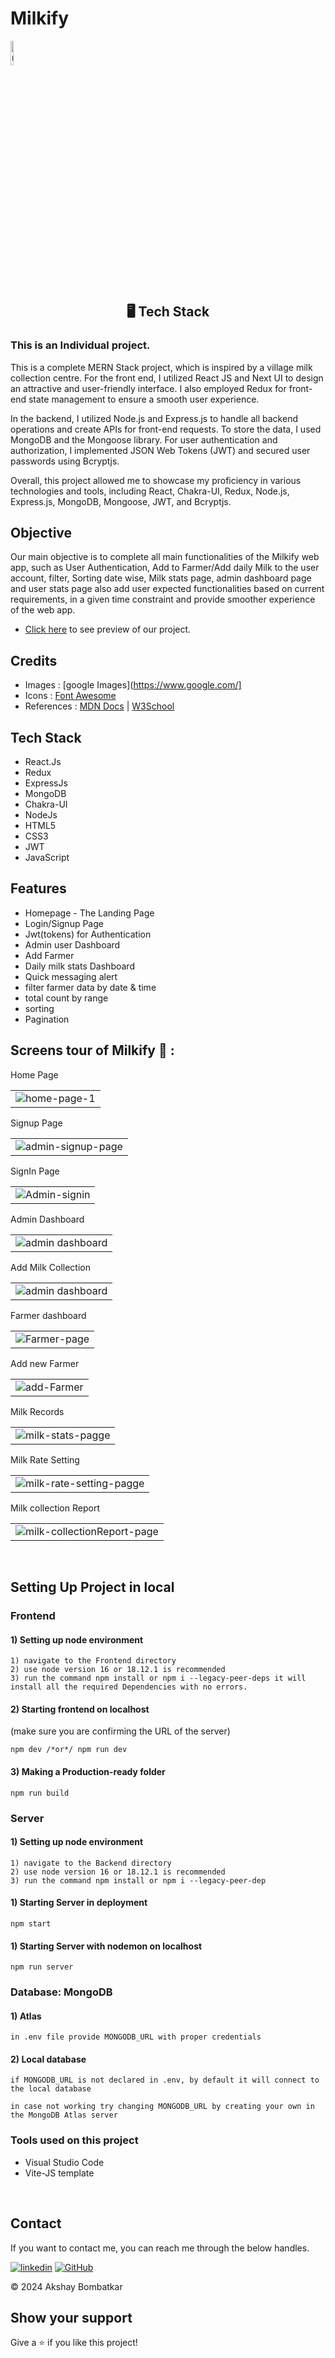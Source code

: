 # <h1>Milkify</h1> 
<a href="https://ibb.co/NFTsWkg"><img align="center" width="10%" src="https://res.cloudinary.com/ddjink5zz/image/upload/v1724657192/milkify-high-resolution-logo-transparent_vcewqm.png" alt="milkify-high-resolution-logo-transparent" border="0" /></a>
<h2 align="center">🖥️ Tech Stack</h2>
 
<h3>This is an Individual project.</h3>

<P>
This is a complete MERN Stack project, which is inspired by a village milk collection centre. For the front end, I utilized React JS and Next UI to design an attractive and user-friendly interface. I also employed Redux for front-end state management to ensure a smooth user experience.

In the backend, I utilized Node.js and Express.js to handle all backend operations and create APIs for front-end requests. To store the data, I used MongoDB and the Mongoose library. For user authentication and authorization, I implemented JSON Web Tokens (JWT) and secured user passwords using Bcryptjs.

Overall, this project allowed me to showcase my proficiency in various technologies and tools, including React, Chakra-UI, Redux, Node.js, Express.js, MongoDB, Mongoose, JWT, and Bcryptjs.

</P>

## Objective
Our main objective is to complete all main functionalities of the Milkify web app, such as User Authentication, Add to Farmer/Add daily Milk to the user account, filter, Sorting date wise, Milk stats page, admin dashboard page and user stats page also add user expected functionalities based on current requirements, in a given time constraint and provide smoother experience of the web app.

- [Click here](https://milkify.netlify.app/) to see preview of our project.

## Credits

- Images  : [google Images](https://www.google.com/]
- Icons   : [Font Awesome](https://fontawesome.com/)
- References : [MDN Docs](https://developer.mozilla.org/en-US/) | [W3School](https://www.w3schools.com/)

## Tech Stack

- React.Js
- Redux
- ExpressJs
- MongoDB
- Chakra-UI
- NodeJs
- HTML5
- CSS3
- JWT
- JavaScript

## Features
- Homepage - The Landing Page
- Login/Signup Page 
- Jwt(tokens) for Authentication
- Admin user Dashboard
- Add Farmer
- Daily milk stats Dashboard
- Quick messaging alert
- filter farmer data by date & time
- total count by range
- sorting
- Pagination
  
## Screens tour of Milkify 🙈 :




<table> 
  <tr>
    <label>Home Page</label>
    <td><img src="https://res.cloudinary.com/ddjink5zz/image/upload/v1724655286/Screenshot_850_zte6h7.png" alt="home-page-1" border="0" /></td>
  </tr>
</table>

<table>
  <tr>
   <label>Signup Page</label>
    <td><img src="https://res.cloudinary.com/ddjink5zz/image/upload/v1724655560/Screenshot_852_rxfovq.png" alt="admin-signup-page" border="0"></td>
  </tr>
</table>

<table>
  <tr>
   <label>SignIn Page</label>
   <td>
    <img src="https://res.cloudinary.com/ddjink5zz/image/upload/v1724655488/Screenshot_851_cxjtlj.png" alt="Admin-signin" border="0">
   </td>
  </tr>
</table>

<table>
  <tr>
   <label>Admin Dashboard</label>
   <td>
   <img src="https://res.cloudinary.com/ddjink5zz/image/upload/v1724655738/Screenshot_853_rmtttz.png" alt="admin dashboard" border="0">
   </td>
  </tr>
</table>

<table>
  <tr>
   <label>Add Milk Collection</label>
   <td>
   <img src="https://res.cloudinary.com/ddjink5zz/image/upload/v1724655893/Screenshot_854_ekls1s.png" alt="admin dashboard" border="0">
   </td>
  </tr>
</table>

<table>
  <tr>
   <label>Farmer dashboard</label>
   <td>
   <img src="https://res.cloudinary.com/ddjink5zz/image/upload/v1724655993/Screenshot_855_qwvzup.png" alt="Farmer-page" border="0">
   </td>
  </tr>
</table>

<table>
  <tr>
   <label>Add new Farmer</label>
   <td>
    <img src="https://res.cloudinary.com/ddjink5zz/image/upload/v1724656093/Screenshot_856_akcshm.png" alt="add-Farmer" border="0">
   </td>
  </tr>
</table>

<table>
  <tr>
   <label>Milk Records</label>
   <td>
    <img src="https://res.cloudinary.com/ddjink5zz/image/upload/v1724656177/Screenshot_857_k4p4c5.png" alt="milk-stats-pagge" border="0">
   </td>
  </tr>
</table>

<table>
  <tr>
   <label>Milk Rate Setting</label>
   <td>
    <img src="https://res.cloudinary.com/ddjink5zz/image/upload/v1724656298/Screenshot_858_tiir98.png" alt="milk-rate-setting-pagge" border="0">
   </td>
  </tr>

  <table>
  <tr>
   <label>Milk collection Report</label>
   <td>
    <img src="https://res.cloudinary.com/ddjink5zz/image/upload/v1724656469/Screenshot_859_vi9cmm.png" alt="milk-collectionReport-page" border="0">
   </td>
  </tr>


</table>
 

</table>

<br />


## Setting Up Project in local

### Frontend

#### 1) Setting up node environment

    1) navigate to the Frontend directory
    2) use node version 16 or 18.12.1 is recommended
    3) run the command npm install or npm i --legacy-peer-deps it will install all the required Dependencies with no errors.

#### 2) Starting frontend on localhost

(make sure you are confirming the URL of the server)

    npm dev /*or*/ npm run dev

#### 3) Making a Production-ready folder

    npm run build

### Server

#### 1) Setting up node environment

    1) navigate to the Backend directory
    2) use node version 16 or 18.12.1 is recommended
    3) run the command npm install or npm i --legacy-peer-dep

#### 1) Starting Server in deployment

    npm start

#### 1) Starting Server with nodemon on localhost

    npm run server

### Database: MongoDB

#### 1) Atlas

    in .env file provide MONGODB_URL with proper credentials

#### 2) Local database

    if MONGODB_URL is not declared in .env, by default it will connect to the local database

    in case not working try changing MONGODB_URL by creating your own in the MongoDB Atlas server


  ### Tools used on this project

- Visual Studio Code
- Vite-JS template

<br />

  ## Contact

If you want to contact me, you can reach me through the below handles. <br />


[![linkedin](https://img.shields.io/badge/Akshay_Bombatkar-0077B5?style=for-the-badge&logo=linkedin&logoColor=white)](www.linkedin.com/in/akshayb-profile)
[![GitHub](https://img.shields.io/badge/Akshay_Bombatkar-20232A?style=for-the-badge&logo=Github&logoColor=white)](https://github.com/bakshay96)



© 2024 Akshay Bombatkar

## Show your support

Give a ⭐️ if you like this project!

